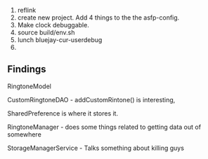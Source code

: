 1. reflink
2. create new project. Add 4 things to the the asfp-config.
3. Make clock debuggable.
4. source build/env.sh
5. lunch bluejay-cur-userdebug
6. 





## Findings
RingtoneModel

CustomRingtoneDAO - addCustomRintone() is interesting, 

SharedPreference is where it stores it.

RingtoneManager - does some things related to getting data out of somewhere

StorageManagerService - Talks something about killing guys
